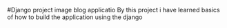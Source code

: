 #Django project image blog applicatio
By this project i have learned basics of  how to build the application using the django 
 
